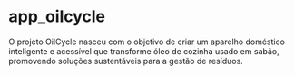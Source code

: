 # app_oilcycle
O projeto OilCycle nasceu com o objetivo de criar um aparelho doméstico inteligente e acessível que transforme óleo de cozinha usado em sabão, promovendo soluções sustentáveis para a gestão de resíduos.
